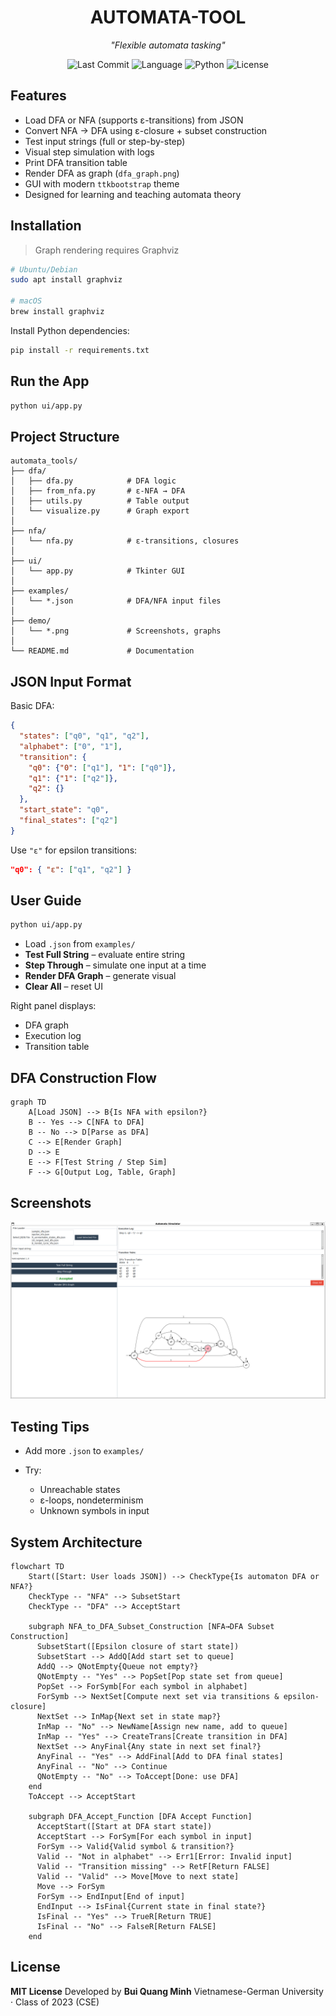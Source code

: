 <div align="center">

# AUTOMATA-TOOL

*"Flexible automata tasking"*

![Last Commit](https://img.shields.io/github/last-commit/Minhcardanian/automata-tool)
![Language](https://img.shields.io/github/languages/top/Minhcardanian/automata-tool)
![Python](https://img.shields.io/badge/python-99.5%25-blue)
![License](https://img.shields.io/github/license/Minhcardanian/automata-tool)

</div>

## Features

* Load DFA or NFA (supports ε-transitions) from JSON
* Convert NFA → DFA using ε-closure + subset construction
* Test input strings (full or step-by-step)
* Visual step simulation with logs
* Print DFA transition table
* Render DFA as graph (`dfa_graph.png`)
* GUI with modern `ttkbootstrap` theme
* Designed for learning and teaching automata theory

## Installation

> Graph rendering requires Graphviz

```bash
# Ubuntu/Debian
sudo apt install graphviz

# macOS
brew install graphviz
```

Install Python dependencies:

```bash
pip install -r requirements.txt
```

## Run the App

```bash
python ui/app.py
```

## Project Structure

```text
automata_tools/
├── dfa/
│   ├── dfa.py            # DFA logic
│   ├── from_nfa.py       # ε-NFA → DFA
│   ├── utils.py          # Table output
│   └── visualize.py      # Graph export
│
├── nfa/
│   └── nfa.py            # ε-transitions, closures
│
├── ui/
│   └── app.py            # Tkinter GUI
│
├── examples/
│   └── *.json            # DFA/NFA input files
│
├── demo/
│   └── *.png             # Screenshots, graphs
│
└── README.md             # Documentation
```

## JSON Input Format

Basic DFA:

```json
{
  "states": ["q0", "q1", "q2"],
  "alphabet": ["0", "1"],
  "transition": {
    "q0": {"0": ["q1"], "1": ["q0"]},
    "q1": {"1": ["q2"]},
    "q2": {}
  },
  "start_state": "q0",
  "final_states": ["q2"]
}
```

Use `"ε"` for epsilon transitions:

```json
"q0": { "ε": ["q1", "q2"] }
```

## User Guide

```bash
python ui/app.py
```

* Load `.json` from `examples/`
* **Test Full String** – evaluate entire string
* **Step Through** – simulate one input at a time
* **Render DFA Graph** – generate visual
* **Clear All** – reset UI

Right panel displays:

* DFA graph
* Execution log
* Transition table

## DFA Construction Flow

```mermaid
graph TD
    A[Load JSON] --> B{Is NFA with epsilon?}
    B -- Yes --> C[NFA to DFA]
    B -- No --> D[Parse as DFA]
    C --> E[Render Graph]
    D --> E
    E --> F[Test String / Step Sim]
    F --> G[Output Log, Table, Graph]
```

## Screenshots

![Sample](demo/img_sample.png)


## Testing Tips

* Add more `.json` to `examples/`
* Try:

  * Unreachable states
  * ε-loops, nondeterminism
  * Unknown symbols in input

## System Architecture

``` mermaid
flowchart TD
    Start([Start: User loads JSON]) --> CheckType{Is automaton DFA or NFA?}
    CheckType -- "NFA" --> SubsetStart
    CheckType -- "DFA" --> AcceptStart

    subgraph NFA_to_DFA_Subset_Construction [NFA→DFA Subset Construction]
      SubsetStart([Epsilon closure of start state])
      SubsetStart --> AddQ[Add start set to queue]
      AddQ --> QNotEmpty{Queue not empty?}
      QNotEmpty -- "Yes" --> PopSet[Pop state set from queue]
      PopSet --> ForSymb[For each symbol in alphabet]
      ForSymb --> NextSet[Compute next set via transitions & epsilon-closure]
      NextSet --> InMap{Next set in state map?}
      InMap -- "No" --> NewName[Assign new name, add to queue]
      InMap -- "Yes" --> CreateTrans[Create transition in DFA]
      NextSet --> AnyFinal{Any state in next set final?}
      AnyFinal -- "Yes" --> AddFinal[Add to DFA final states]
      AnyFinal -- "No" --> Continue
      QNotEmpty -- "No" --> ToAccept[Done: use DFA]
    end
    ToAccept --> AcceptStart

    subgraph DFA_Accept_Function [DFA Accept Function]
      AcceptStart([Start at DFA start state])
      AcceptStart --> ForSym[For each symbol in input]
      ForSym --> Valid{Valid symbol & transition?}
      Valid -- "Not in alphabet" --> Err1[Error: Invalid input]
      Valid -- "Transition missing" --> RetF[Return FALSE]
      Valid -- "Valid" --> Move[Move to next state]
      Move --> ForSym
      ForSym --> EndInput[End of input]
      EndInput --> IsFinal{Current state in final state?}
      IsFinal -- "Yes" --> TrueR[Return TRUE]
      IsFinal -- "No" --> FalseR[Return FALSE]
    end

```

## License

**MIT License**
Developed by **Bui Quang Minh**
Vietnamese-German University · Class of 2023 (CSE)
